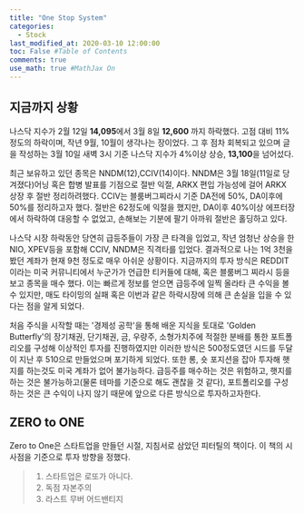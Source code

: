 ```yaml
---
title: "One Stop System"
categories: 
  - Stock
last_modified_at: 2020-03-10 12:00:00
toc: False #Table of Contents
comments: true
use_math: true #MathJax On
---
```


## 지금까지 상황

나스닥 지수가 2월 12일 **14,095**에서 3월 8일 **12,600** 까지 하락했다. 고점 대비 11%정도의 하락이며, 작년 9월, 10월이 생각나는 장이었다. 그 후 점차 회복되고 있으며 글을 작성하는 3월 10일 새벽 3시 기준 나스닥 지수가 4%이상 상승, **13,100**을 넘어섰다.

최근 보유하고 있던 종목은 NNDM(12),CCIV(14)이다. NNDM은 3월 18일(11일로 당겨졌다)어닝 혹은 합병 발표를 기점으로 절반 익절, ARKX 편입 가능성에 걸어 ARKX 상장 후 절반 정리하려했다. CCIV는 블룸버그찌라시 기준 DA전에 50%, DA이후에 50%를 정리하고자 했다. 절반은 62정도에 익절을 했지만, DA이후 40%이상 에프터장에서 하락하여 대응할 수 없었고, 손해보는 기분에 팔기 아까워 절반은 홀딩하고 있다. 

나스닥 시장 하락동안 당연히 급등주들이 가장 큰 타격을 입었고, 작년 엄청난 상승을 한 NIO, XPEV등을 포함해 CCIV, NNDM은 직격타를 입었다. 결과적으로 나는 1억 3천을 봤던 계좌가 현재 9천 정도로 매우 아쉬운 상황이다. 지금까지의 투자 방식은 REDDIT이라는 미국 커뮤니티에서 누군가가 언급한 티커들에 대해, 혹은 블룸버그 찌라시 등을 보고 종목을 매수 했다. 이는 빠르게 정보를 얻으면 급등주에 일찍 올라타 큰 수익을 볼 수 있지만, 매도 타이밍의 실패 혹은 이번과 같은 하락시장에 의해 큰 손실을 입을 수 있다는 점을 알게 되었다. 

처음 주식을 시작할 때는 '경제성 공학'을 통해 배운 지식을 토대로 'Golden Butterfly'의 장기채권, 단기채권, 금, 우량주, 소형가치주에 적절한 분배를 통한 포트폴리오를 구성해 이상적인 투자를 진행하였지만 이러한 방식은 500정도였던 시드를 두달이 지난 후 510으로 만들었으며 포기하게 되었다. 또한 롱, 숏 포지션을 잡아 투자해 햇지를 하는것도 미국 계좌가 없어 불가능하다. 급등주를 매수하는 것은 위험하고, 햇지를 하는 것은 불가능하고(물론 테마를 기준으로 해도 괜찮을 것 같다), 포트폴리오를 구성하는 것은 큰 수익이 나지 않기 때문에 앞으로 다른 방식으로 투자하고자한다.

## ZERO to ONE

Zero to One은 스타트업을 만들던 시절, 지침서로 삼았던 피터틸의 책이다. 이 책의 시사점을 기준으로 투자 방향을 정했다.
> 1. 스타트업은 로또가 아니다.
> 2. 독점 자본주의
> 3. 라스트 무버 어드밴티지
